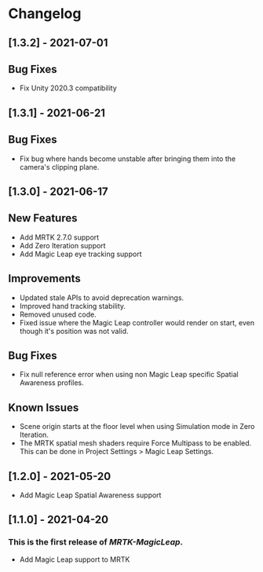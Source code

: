 # Changelog
## [1.3.2] - 2021-07-01

## Bug Fixes
- Fix Unity 2020.3 compatibility

## [1.3.1] - 2021-06-21

## Bug Fixes
- Fix bug where hands become unstable after bringing them into the camera's clipping plane.

## [1.3.0] - 2021-06-17

## New Features
- Add MRTK 2.7.0 support
- Add Zero Iteration support
- Add Magic Leap eye tracking support

## Improvements
- Updated stale APIs to avoid deprecation warnings.
- Improved hand tracking stability.
- Removed unused code.
- Fixed issue where the Magic Leap controller would render on start, even though it's position was not valid.

## Bug Fixes
- Fix null reference error when using non Magic Leap specific Spatial Awareness profiles.

## Known Issues
- Scene origin starts at the floor level when using Simulation mode in Zero Iteration.
- The MRTK spatial mesh shaders require Force Multipass to be enabled. This can be done in Project Settings > Magic Leap Settings.  

## [1.2.0] - 2021-05-20

- Add Magic Leap Spatial Awareness support 

## [1.1.0] - 2021-04-20

### This is the first release of *MRTK-MagicLeap*.

- Add Magic Leap support to MRTK
